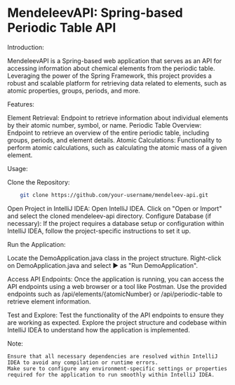 
# MendeleevAPI: Spring-based Periodic Table API

Introduction:

MendeleevAPI is a Spring-based web application that serves as an API for accessing information about chemical elements from the periodic table. Leveraging the power of the Spring Framework, this project provides a robust and scalable platform for retrieving data related to elements, such as atomic properties, groups, periods, and more.

Features:

Element Retrieval: Endpoint to retrieve information about individual elements by their atomic number, symbol, or name.
Periodic Table Overview: Endpoint to retrieve an overview of the entire periodic table, including groups, periods, and element details.
Atomic Calculations: Functionality to perform atomic calculations, such as calculating the atomic mass of a given element.

Usage:

Clone the Repository:

```bash
    git clone https://github.com/your-username/mendeleev-api.git
```

Open Project in IntelliJ IDEA:
    Open IntelliJ IDEA.
    Click on "Open or Import" and select the cloned mendeleev-api directory.
Configure Database (if necessary):
    If the project requires a database setup or configuration within IntelliJ IDEA, follow the project-specific instructions to set it up.

Run the Application:

Locate the DemoApplication.java class in the project structure.
    Right-click on DemoApplication.java and select ▶ as "Run DemoApplication".

Access API Endpoints:
        Once the application is running, you can access the API endpoints using a web browser or a tool like Postman.
        Use the provided endpoints such as /api/elements/{atomicNumber} or /api/periodic-table to retrieve element information.

Test and Explore:
        Test the functionality of the API endpoints to ensure they are working as expected.
        Explore the project structure and codebase within IntelliJ IDEA to understand how the application is implemented.

Note:

    Ensure that all necessary dependencies are resolved within IntelliJ IDEA to avoid any compilation or runtime errors.
    Make sure to configure any environment-specific settings or properties required for the application to run smoothly within IntelliJ IDEA.

